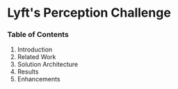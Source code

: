 # Lyft's Perception Challenge

### Table of Contents
  1) Introduction
  2) Related Work
  3) Solution Architecture
  4) Results
  5) Enhancements
